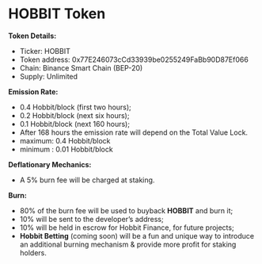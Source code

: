 # HOBBIT Token

**Token Details:**

* Ticker: HOBBIT
* Token address: 0x77E246073cCd33939be0255249FaBb90D87Ef066
* Chain: Binance Smart Chain \(BEP-20\)
* Supply: Unlimited

**Emission Rate:**

* 0.4 Hobbit/block \(first two hours\);
* 0.2 Hobbit/block \(next six hours\);
* 0.1 Hobbit/block \(next 160 hours\);
* After 168 hours  the emission rate will depend on the Total Value Lock.
* maximum: 0.4 Hobbit/block
* minimum : 0.01 Hobbit/block

**Deflationary Mechanics:**

* A 5% burn fee will be charged at staking.

**Burn:**

* 80% of the burn fee will be used to buyback **HOBBIT** and burn it;
* 10% will be sent to the developer’s address;
* 10% will be held in escrow for Hobbit Finance, for future projects;
* **Hobbit Betting** \(coming soon\) will be a fun and unique way to introduce an additional burning mechanism & provide more profit for staking holders.

